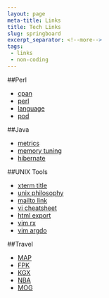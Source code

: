 ```yaml
---
layout: page
meta-title: Links
title: Tech Links
slug: springboard
excerpt_separator: <!--more-->
tags:
 - links
 - non-coding
---
```




##Perl

- [cpan](http://search.cpan.org/)
- [perl](http://www.perl.org/)
- [language](http://perldoc.perl.org/index-language.html)
- [pod](http://perldoc.perl.org/perlpod.html)
 
##Java

- [metrics](http://metrics.sourceforge.net/)
- [memory tuning](http://www.mastertheboss.com/en/jboss-server/113-jboss-performance-tuning-1.html)
- [hibernate](http://www.hibernate.org/)
 
##UNIX Tools

- [xterm title](http://www.faqs.org/docs/Linux-mini/Xterm-Title.html)
- [unix philosophy](http://en.wikipedia.org/wiki/Unix_philosophy)
- [mailto link](http://www.outfront.net/tutorials_02/adv_tech/mailto.htm)
- [vi cheatsheet](http://www.lagmonster.org/docs/vi2.html)
- [html export](http://vimdoc.sourceforge.net/htmldoc/options.html#options)
- [vim rx](http://tnerual.eriogerg.free.fr/vimqrc.html)
- [vim argdo](http://vim.wikia.com/wiki/Run_a_command_in_multiple_buffers)

##Travel

- [MAP](http://www.tfl.gov.uk/assets/downloads/colourmap.pdf)
- [FPK](http://www.livedepartureboards.co.uk/ldb/sumdep.aspx?T=FPK)
- [KGX](http://www.livedepartureboards.co.uk/ldb/sumdep.aspx?T=KGX)
- [NBA](http://www.livedepartureboards.co.uk/ldb/sumdep.aspx?T=NBA)
- [MOG](http://www.livedepartureboards.co.uk/ldb/sumdep.aspx?T=MOG)
